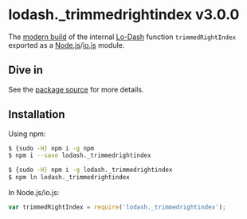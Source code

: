 # lodash._trimmedrightindex v3.0.0

The [modern build](https://github.com/lodash/lodash/wiki/Build-Differences) of the internal [Lo-Dash](https://lodash.com/) function `trimmedRightIndex` exported as a [Node.js](http://nodejs.org/)/[io.js](https://iojs.org/) module.

## Dive in

See the [package source](https://github.com/lodash/lodash/blob/3.0.0-npm-packages/lodash._trimmedrightindex/index.js) for more details.

## Installation

Using npm:

```bash
$ {sudo -H} npm i -g npm
$ npm i --save lodash._trimmedrightindex

$ {sudo -H} npm i -g lodash._trimmedrightindex
$ npm ln lodash._trimmedrightindex
```

In Node.js/io.js:

```js
var trimmedRightIndex = require('lodash._trimmedrightindex');
```
